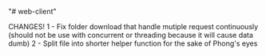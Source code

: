"# web-client" 

CHANGES!
1 - Fix folder download that handle mutiple request continuously (should not be use with concurrent or threading because it will cause data dumb)
2 - Split file into shorter helper function for the sake of Phong's eyes
